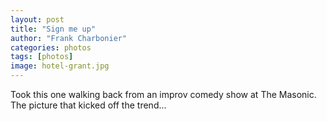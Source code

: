 ```yaml
---
layout: post
title: "Sign me up"
author: "Frank Charbonier"
categories: photos
tags: [photos]
image: hotel-grant.jpg
---
```


Took this one walking back from an improv comedy show at The Masonic. The picture that kicked off the trend...
